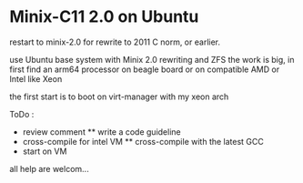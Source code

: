 # Minix-C11 2.0 on Ubuntu
restart to minix-2.0 for rewrite to 2011 C norm, or earlier.

use Ubuntu base system with Minix 2.0 rewriting and ZFS
the work is big, in first find an arm64 processor on beagle board or on compatible AMD or Intel like Xeon

the first start is to boot on virt-manager with my xeon arch

ToDo :
* review comment
** write a code guideline
* cross-compile for intel VM
** cross-compile with the latest GCC
* start on VM

all help are welcom...
